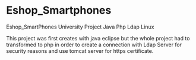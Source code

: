 # Eshop_Smartphones
Eshop_SmartPhones University Project  Java Php Ldap Linux

This project was first creates with java eclipse but the whole project had to transformed to php in order to create
a connection with Ldap Server for security reasons and use tomcat server for https certificate.
